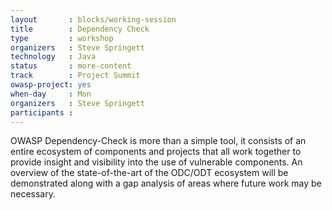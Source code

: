 ```yaml
---
layout       : blocks/working-session
title        : Dependency Check
type         : workshop
organizers   : Steve Springett
technology   : Java
status       : more-content
track        : Project Summit
owasp-project: yes
when-day     : Mon
organizers   : Steve Springett
participants :
---
```


OWASP Dependency-Check is more than a simple tool, it consists of an entire ecosystem of components and projects that all work together to provide insight and visibility into the use of vulnerable components. An overview of the state-of-the-art of the ODC/ODT ecosystem will be demonstrated along with a gap analysis of areas where future work may be necessary.